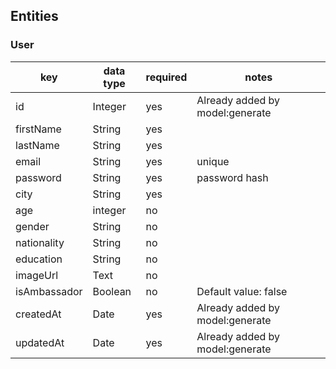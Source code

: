 
## Entities

### User

| key        | data type | required | notes                              |
| ---------  | --------- | -------- | ---------------------------------- |
| id         | Integer   | yes      |Already added by model:generate     |
| firstName  | String    | yes      |                                    |
| lastName   | String    | yes      |                                    |
| email      | String    | yes      | unique                             |
| password   | String    | yes      | password hash                      |
| city       | String    | yes      |                      |
| age        | integer   | no       |                                    |
| gender     | String    | no       |                                    |
| nationality| String    | no       |                                    |
| education  | String    | no       |                                    |
| imageUrl   | Text      | no       |                                    |
|isAmbassador| Boolean   | no       | Default value: false               |
| createdAt  | Date      | yes      |Already added by model:generate     |
| updatedAt  | Date      | yes      |Already added by model:generate     |
